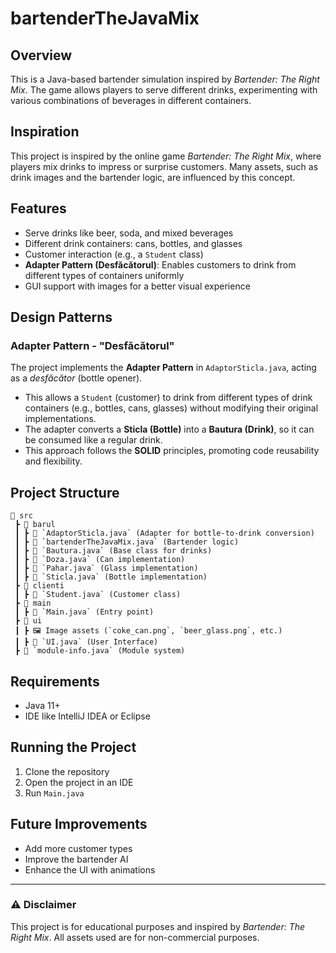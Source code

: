 # bartenderTheJavaMix  

## Overview  
This is a Java-based bartender simulation inspired by *Bartender: The Right Mix*. The game allows players to serve different drinks, experimenting with various combinations of beverages in different containers.  

## Inspiration  
This project is inspired by the online game *Bartender: The Right Mix*, where players mix drinks to impress or surprise customers. Many assets, such as drink images and the bartender logic, are influenced by this concept.  

## Features  
- Serve drinks like beer, soda, and mixed beverages  
- Different drink containers: cans, bottles, and glasses  
- Customer interaction (e.g., a `Student` class)  
- **Adapter Pattern (Desfăcătorul)**: Enables customers to drink from different types of containers uniformly  
- GUI support with images for a better visual experience  

## Design Patterns  
### **Adapter Pattern - "Desfăcătorul"**  
The project implements the **Adapter Pattern** in `AdaptorSticla.java`, acting as a *desfăcător* (bottle opener).  
- This allows a `Student` (customer) to drink from different types of drink containers (e.g., bottles, cans, glasses) without modifying their original implementations.  
- The adapter converts a **Sticla (Bottle)** into a **Bautura (Drink)**, so it can be consumed like a regular drink.  
- This approach follows the **SOLID** principles, promoting code reusability and flexibility.  

## Project Structure  
```
📂 src  
 ┣ 📂 barul  
 ┃ ┣ 📝 `AdaptorSticla.java` (Adapter for bottle-to-drink conversion)  
 ┃ ┣ 📝 `bartenderTheJavaMix.java` (Bartender logic)  
 ┃ ┣ 📝 `Bautura.java` (Base class for drinks)  
 ┃ ┣ 📝 `Doza.java` (Can implementation)  
 ┃ ┣ 📝 `Pahar.java` (Glass implementation)  
 ┃ ┣ 📝 `Sticla.java` (Bottle implementation)  
 ┣ 📂 clienti  
 ┃ ┣ 📝 `Student.java` (Customer class)  
 ┣ 📂 main  
 ┃ ┣ 📝 `Main.java` (Entry point)  
 ┣ 📂 ui  
 ┃ ┣ 🖼️ Image assets (`coke_can.png`, `beer_glass.png`, etc.)  
 ┃ ┣ 📝 `UI.java` (User Interface)  
 ┣ 📝 `module-info.java` (Module system)  
```

## Requirements  
- Java 11+  
- IDE like IntelliJ IDEA or Eclipse  

## Running the Project  
1. Clone the repository  
2. Open the project in an IDE  
3. Run `Main.java`  

## Future Improvements  
- Add more customer types  
- Improve the bartender AI  
- Enhance the UI with animations  

---

### ⚠ Disclaimer  
This project is for educational purposes and inspired by *Bartender: The Right Mix*. All assets used are for non-commercial purposes.  
